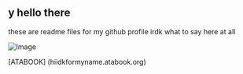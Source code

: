 ## y hello there
these are readme files for my github profile
irdk what to say here at all

![Image](https://media.tenor.com/zkrUfbHXMuwAAAAd/harvey-harvey-harvington.gif)

[ATABOOK] (hiidkformyname.atabook.org)
